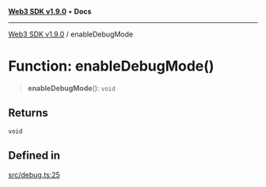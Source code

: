 [**Web3 SDK v1.9.0**](../README.md) • **Docs**

***

[Web3 SDK v1.9.0](../globals.md) / enableDebugMode

# Function: enableDebugMode()

> **enableDebugMode**(): `void`

## Returns

`void`

## Defined in

[src/debug.ts:25](https://github.com/Mystic-Nayy/alephium-web3/blob/ee41f5e0e7d7fb0b155fe62f05b2ac03772895ca/packages/web3/src/debug.ts#L25)
